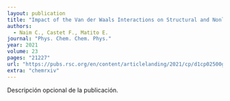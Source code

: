 ```yaml
---
layout: publication
title: "Impact of the Van der Waals Interactions on Structural and Nonlinear Optical Properties of Azobenzene Switches"
authors:
  - Naim C., Castet F., Matito E.
journal: "Phys. Chem. Chem. Phys."
year: 2021
volume: 23
pages: "21227"
url: "https://pubs.rsc.org/en/content/articlelanding/2021/cp/d1cp02500g#!"
extra: "chemrxiv"
---
```


Descripción opcional de la publicación.
